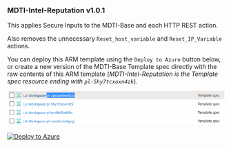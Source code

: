 ### MDTI-Intel-Reputation v1.0.1
This applies Secure Inputs to the MDTI-Base and each HTTP REST action.  

Also removes the unnecessary `Reset_host_variable` and `Reset_IP_Variable` actions.  

You can deploy this ARM template using the `Deploy to Azure` button below, or create a new version of the MDTI-Base Template spec directly with the raw contents of this ARM template (*MDTI-Intel-Reputation is the Template spec resource ending with `pl-5hy7tcxoxn4zk`*).

![MDTI-Intel-Reputation Template spec](https://raw.githubusercontent.com/mr-mongo/MDTI/main/Content-Hub/.images/mdti_automatedtriage_template_spec.png "MDTI-Intel-Reputation Template spec")

[![Deploy to Azure](https://aka.ms/deploytoazurebutton)](https://portal.azure.com/#create/Microsoft.Template/uri/https%3A%2F%2Fraw.githubusercontent.com%2Fmr-mongo%2FMDTI%2Fmain%2FContent-Hub%2FMDTI-Intel-Reputation%2FMDTI-Intel-Reputation-v1.0.1.json)